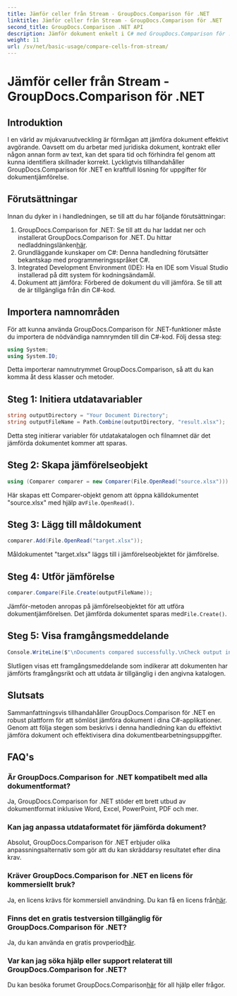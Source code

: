 ```yaml
---
title: Jämför celler från Stream - GroupDocs.Comparison för .NET
linktitle: Jämför celler från Stream - GroupDocs.Comparison för .NET
second_title: GroupDocs.Comparison .NET API
description: Jämför dokument enkelt i C# med GroupDocs.Comparison för .NET. Effektivisera dina dokumentbearbetningsuppgifter med lätthet.
weight: 11
url: /sv/net/basic-usage/compare-cells-from-stream/
---
```


# Jämför celler från Stream - GroupDocs.Comparison för .NET

## Introduktion
I en värld av mjukvaruutveckling är förmågan att jämföra dokument effektivt avgörande. Oavsett om du arbetar med juridiska dokument, kontrakt eller någon annan form av text, kan det spara tid och förhindra fel genom att kunna identifiera skillnader korrekt. Lyckligtvis tillhandahåller GroupDocs.Comparison för .NET en kraftfull lösning för uppgifter för dokumentjämförelse.
## Förutsättningar
Innan du dyker in i handledningen, se till att du har följande förutsättningar:
1.  GroupDocs.Comparison for .NET: Se till att du har laddat ner och installerat GroupDocs.Comparison for .NET. Du hittar nedladdningslänken[här](https://releases.groupdocs.com/comparison/net/).
2. Grundläggande kunskaper om C#: Denna handledning förutsätter bekantskap med programmeringsspråket C#.
3. Integrated Development Environment (IDE): Ha en IDE som Visual Studio installerad på ditt system för kodningsändamål.
4. Dokument att jämföra: Förbered de dokument du vill jämföra. Se till att de är tillgängliga från din C#-kod.

## Importera namnområden
För att kunna använda GroupDocs.Comparison för .NET-funktioner måste du importera de nödvändiga namnrymden till din C#-kod. Följ dessa steg:

```csharp
using System;
using System.IO;
```
Detta importerar namnutrymmet GroupDocs.Comparison, så att du kan komma åt dess klasser och metoder.

## Steg 1: Initiera utdatavariabler
```csharp
string outputDirectory = "Your Document Directory";
string outputFileName = Path.Combine(outputDirectory, "result.xlsx");
```
Detta steg initierar variabler för utdatakatalogen och filnamnet där det jämförda dokumentet kommer att sparas.
## Steg 2: Skapa jämförelseobjekt
```csharp
using (Comparer comparer = new Comparer(File.OpenRead("source.xlsx")))
```
 Här skapas ett Comparer-objekt genom att öppna källdokumentet "source.xlsx" med hjälp av`File.OpenRead()`.
## Steg 3: Lägg till måldokument
```csharp
comparer.Add(File.OpenRead("target.xlsx"));
```
Måldokumentet "target.xlsx" läggs till i jämförelseobjektet för jämförelse.
## Steg 4: Utför jämförelse
```csharp
comparer.Compare(File.Create(outputFileName));
```
 Jämför-metoden anropas på jämförelseobjektet för att utföra dokumentjämförelsen. Det jämförda dokumentet sparas med`File.Create()`.
## Steg 5: Visa framgångsmeddelande
```csharp
Console.WriteLine($"\nDocuments compared successfully.\nCheck output in {outputDirectory}.");
```
Slutligen visas ett framgångsmeddelande som indikerar att dokumenten har jämförts framgångsrikt och att utdata är tillgänglig i den angivna katalogen.

## Slutsats
Sammanfattningsvis tillhandahåller GroupDocs.Comparison för .NET en robust plattform för att sömlöst jämföra dokument i dina C#-applikationer. Genom att följa stegen som beskrivs i denna handledning kan du effektivt jämföra dokument och effektivisera dina dokumentbearbetningsuppgifter.
## FAQ's
### Är GroupDocs.Comparison for .NET kompatibelt med alla dokumentformat?
Ja, GroupDocs.Comparison for .NET stöder ett brett utbud av dokumentformat inklusive Word, Excel, PowerPoint, PDF och mer.
### Kan jag anpassa utdataformatet för jämförda dokument?
Absolut, GroupDocs.Comparison för .NET erbjuder olika anpassningsalternativ som gör att du kan skräddarsy resultatet efter dina krav.
### Kräver GroupDocs.Comparison for .NET en licens för kommersiellt bruk?
 Ja, en licens krävs för kommersiell användning. Du kan få en licens från[här](https://purchase.groupdocs.com/buy).
### Finns det en gratis testversion tillgänglig för GroupDocs.Comparison för .NET?
 Ja, du kan använda en gratis provperiod[här](https://releases.groupdocs.com/).
### Var kan jag söka hjälp eller support relaterat till GroupDocs.Comparison for .NET?
 Du kan besöka forumet GroupDocs.Comparison[här](https://forum.groupdocs.com/c/comparison/12) för all hjälp eller frågor.